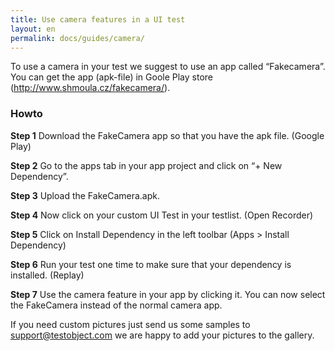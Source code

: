 ```yaml
---
title: Use camera features in a UI test
layout: en
permalink: docs/guides/camera/
---
```


To use a camera in your test we suggest to use an app called “Fakecamera”. You can get the app (apk-file) in Goole Play store (<a href="http://www.shmoula.cz/fakecamera/">http://www.shmoula.cz/fakecamera/</a>). 

### Howto


**Step 1** Download the FakeCamera app so that you have the apk file. (Google Play)

**Step 2** Go to the apps tab in your app project and click on “+ New Dependency”.

**Step 3** Upload the FakeCamera.apk.

**Step 4** Now click on your custom UI Test in your testlist. (Open Recorder)

**Step 5** Click on Install Dependency in the left toolbar (Apps > Install Dependency)

**Step 6** Run your test one time to make sure that your dependency is installed. (Replay)

**Step 7** Use the camera feature in your app by clicking it. You can now select the FakeCamera instead of the normal camera app.


If you need custom pictures just send us some samples to <a href="mailto:support@testobject.com">support@testobject.com</a> we are happy to add your pictures to the gallery.

